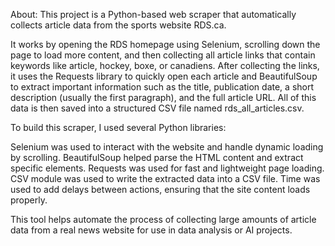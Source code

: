 About:
This project is a Python-based web scraper that automatically collects article data from the sports website RDS.ca.

It works by opening the RDS homepage using Selenium, scrolling down the page to load more content, and then collecting all article links that contain keywords like article, hockey, boxe, or canadiens. After collecting the links, it uses the Requests library to quickly open each article and BeautifulSoup to extract important information such as the title, publication date, a short description (usually the first paragraph), and the full article URL.
All of this data is then saved into a structured CSV file named rds_all_articles.csv.

To build this scraper, I used several Python libraries:


Selenium was used to interact with the website and handle dynamic loading by scrolling.
BeautifulSoup helped parse the HTML content and extract specific elements.
Requests was used for fast and lightweight page loading.
CSV module was used to write the extracted data into a CSV file.
Time was used to add delays between actions, ensuring that the site content loads properly.


This tool helps automate the process of collecting large amounts of article data from a real news website for use in data analysis or AI projects.
